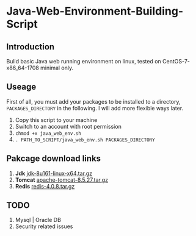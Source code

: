 # Java-Web-Environment-Building-Script
## Introduction

  Bulid basic Java web running environment on linux, tested on CentOS-7-x86_64-1708 minimal only.
  
## Useage
First of all, you must add your packages to be installed to a directory, `PACKAGES_DIRECTORY` in the following. I will add more flexible ways later.
1. Copy this script to your machine
2. Switch to an account with root permission
3. `chmod +x java_web_env.sh`
4. `. PATH_TO_SCRIPT/java_web_env.sh PACKAGES_DIRECTORY`

## Pakcage download links
1. **Jdk** [jdk-8u161-linux-x64.tar.gz](http://download.oracle.com/otn-pub/java/jdk/8u161-b12/2f38c3b165be4555a1fa6e98c45e0808/jdk-8u161-linux-x64.tar.gz)
2. **Tomcat** [apache-tomcat-8.5.27.tar.gz](http://mirrors.hust.edu.cn/apache/tomcat/tomcat-8/v8.5.27/bin/apache-tomcat-8.5.27.tar.gz)
3. **Redis** [redis-4.0.8.tar.gz](http://download.redis.io/releases/redis-4.0.8.tar.gz)

## TODO
1. Mysql | Oracle DB  
2. Security related issues
